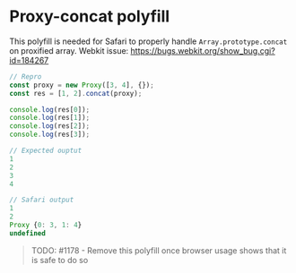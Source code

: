 # Proxy-concat polyfill

This polyfill is needed for Safari to properly handle `Array.prototype.concat` on proxified array.
Webkit issue: https://bugs.webkit.org/show_bug.cgi?id=184267

```js
// Repro
const proxy = new Proxy([3, 4], {});
const res = [1, 2].concat(proxy);

console.log(res[0]);
console.log(res[1]);
console.log(res[2]);
console.log(res[3]);

// Expected ouptut
1
2
3
4

// Safari output
1
2
Proxy {0: 3, 1: 4}
undefined
```

> TODO: #1178 - Remove this polyfill once browser usage shows that it is safe to do so
